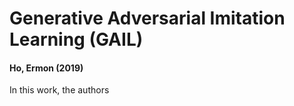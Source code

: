 # Generative Adversarial Imitation Learning (GAIL)
#### Ho, Ermon (2019)

In this work, the authors 
